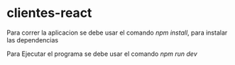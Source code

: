 # clientes-react

Para correr la aplicacion se debe usar el comando *npm install*, para instalar las dependencias

Para Ejecutar el programa se debe usar el comando *npm run dev*
